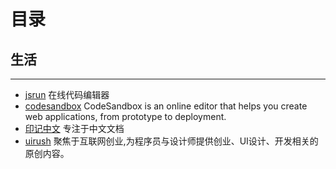 # 目录
## 生活
------
- [jsrun](http://jsrun.net/) 在线代码编辑器
- [codesandbox](https://codesandbox.io/) CodeSandbox is an online editor that helps you create web applications, from prototype to deployment.
- [印记中文](https://docschina.org/) 专注于中文文档
- [uirush](https://uirush.com/) 聚焦于互联网创业,为程序员与设计师提供创业、UI设计、开发相关的原创内容。